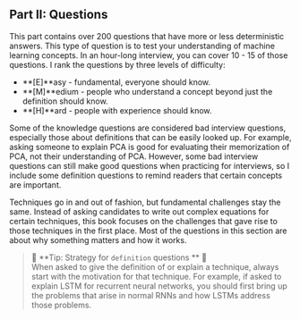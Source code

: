 ## Part II: Questions

This part contains over 200 questions that have more or less deterministic answers. This type of question is to test your understanding of machine learning concepts. In an hour-long interview, you can cover 10 - 15 of those questions. I rank the questions by three levels of difficulty:



*   **[E]**asy - fundamental, everyone should know.
*   **[M]**edium - people who understand a concept beyond just the definition should know.
*   **[H]**ard - people with experience should know.

Some of the knowledge questions are considered bad interview questions, especially those about definitions that can be easily looked up. For example, asking someone to explain PCA is good for evaluating their memorization of PCA, not their understanding of PCA. However, some bad interview questions can still make good questions when practicing for interviews, so I include some definition questions to remind readers that certain concepts are important. 

Techniques go in and out of fashion, but fundamental challenges stay the same. Instead of asking candidates to write out complex equations for certain techniques, this book focuses on the challenges that gave rise to those techniques in the first place. Most of the questions in this section are about why something matters and how it works.

> 🌳 **Tip: Strategy for `definition` questions ** 🌳<br>
When asked to give the definition of or explain a technique, always start with the motivation for that technique. For example, if asked to explain LSTM for recurrent neural networks, you should first bring up the problems that arise in normal RNNs and how LSTMs address those problems.